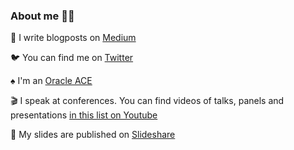 ### About me 👩‍💻


📝 I write blogposts on [Medium](https://medium.com/@jasminfluri)

🐦 You can find me on [Twitter](https://twitter.com/jasminfluri)

♠ I'm an [Oracle ACE](https://apexapps.oracle.com/pls/apex/f?p=119297:3::::::)

🎬 I speak at conferences. You can find videos of talks, panels and presentations [in this list on Youtube](https://www.youtube.com/playlist?list=PLND1n28knCH9OdvjAP74UPnG_xlFugL9o)

👀 My slides are published on [Slideshare](https://de2.slideshare.net/JasminFluri)
